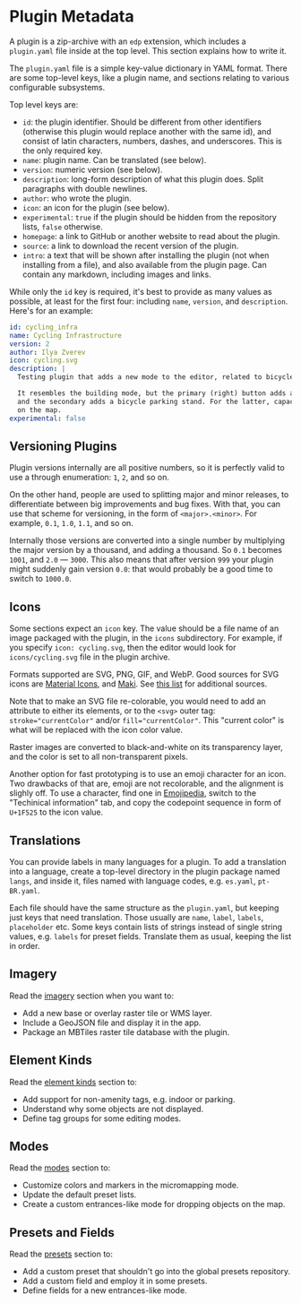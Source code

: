 # Plugin Metadata

A plugin is a zip-archive with an `edp` extension, which includes a `plugin.yaml` file
inside at the top level. This section explains how to write it.

The `plugin.yaml` file is a simple key-value dictionary in YAML format.
There are some top-level keys, like a plugin name, and sections relating to
various configurable subsystems.

Top level keys are:

* `id`: the plugin identifier. Should be different from other identifiers (otherwise this plugin would replace another with the same id), and consist of latin characters, numbers, dashes, and underscores. This is the only required key.
* `name`: plugin name. Can be translated (see below).
* `version`: numeric version (see below).
* `description`: long-form description of what this plugin does. Split paragraphs with double newlines.
* `author`: who wrote the plugin.
* `icon`: an icon for the plugin (see below).
* `experimental`: `true` if the plugin should be hidden from the repository lists, `false` otherwise.
* `homepage`: a link to GitHub or another website to read about the plugin.
* `source`: a link to download the recent version of the plugin.
* `intro`: a text that will be shown after installing the plugin (not when installing from a file), and also available from the plugin page. Can contain any markdown, including images and links.

While only the `id` key is required, it's best to provide as many values as possible, at least for the first four: including `name`, `version`, and `description`. Here's for an example:

```yaml
id: cycling_infra
name: Cycling Infrastructure
version: 2
author: Ilya Zverev
icon: cycling.svg
description: |
  Testing plugin that adds a new mode to the editor, related to bicycle infrastructure.

  It resembles the building mode, but the primary (right) button adds a cycling barrier,
  and the secondary adds a bicycle parking stand. For the latter, capacity is shown
  on the map.
experimental: false
```

## Versioning Plugins

Plugin versions internally are all positive numbers, so it is perfectly valid to
use a through enumeration: `1`, `2`, and so on.

On the other hand, people are used to splitting major and minor releases, to
differentiate between big improvements and bug fixes. With that, you can use
that scheme for versioning, in the form of `<major>.<minor>`. For example,
`0.1`, `1.0`, `1.1`, and so on.

Internally those versions are converted into a single number by multiplying the
major version by a thousand, and adding a thousand. So `0.1` becomes `1001`,
and `2.0` — `3000`. This also means that after version `999` your plugin
might suddenly gain version `0.0`: that would probably be a good time
to switch to `1000.0`.

## Icons

Some sections expect an `icon` key. The value should be a file name of an image packaged with the plugin, in the `icons` subdirectory. For example, if you specify `icon: cycling.svg`, then the editor would look for `icons/cycling.svg` file in the plugin archive.

Formats supported are SVG, PNG, GIF, and WebP.
Good sources for SVG icons are [Material Icons](https://fonts.google.com/icons?icon.size=24&icon.color=%231f1f1f),
and [Maki](https://github.com/mapbox/maki/tree/main).
See [this list](https://github.com/ideditor/schema-builder/blob/main/ICONS.md) for
additional sources.

Note that to make an SVG file re-colorable, you would need to add an attribute to either its elements, or to the `<svg>` outer tag: `stroke="currentColor"` and/or `fill="currentColor"`. This "current color" is what will be replaced with the icon color value.

Raster images are converted to black-and-white on its transparency layer, and the color is set to all non-transparent pixels.

Another option for fast prototyping is to use an emoji character for an icon. Two drawbacks of that are, emoji
are not recolorable, and the alignment is slighly off. To use a character, find one
in [Emojipedia](https://emojipedia.org/), switch to the "Techinical information" tab,
and copy the codepoint sequence in form of `U+1F525` to the icon value.

## Translations

You can provide labels in many languages for a plugin. To add a translation
into a language, create a top-level directory in the plugin package named `langs`,
and inside it, files named with language codes, e.g. `es.yaml`, `pt-BR.yaml`.

Each file should have the same structure as the `plugin.yaml`, but keeping
just keys that need translation. Those usually are `name`, `label`, `labels`,
`placeholder` etc. Some keys contain lists of strings instead of single
string values, e.g. `labels` for preset fields. Translate them as usual,
keeping the list in order.

## Imagery

Read the [imagery](imagery.md) section when you want to:

* Add a new base or overlay raster tile or WMS layer.
* Include a GeoJSON file and display it in the app.
* Package an MBTiles raster tile database with the plugin.

## Element Kinds

Read the [element kinds](element_kinds.md) section to:

* Add support for non-amenity tags, e.g. indoor or parking.
* Understand why some objects are not displayed.
* Define tag groups for some editing modes.

## Modes

Read the [modes](modes.md) section to:

* Customize colors and markers in the micromapping mode.
* Update the default preset lists.
* Create a custom entrances-like mode for dropping objects on the map.

## Presets and Fields

Read the [presets](presets.md) section to:

* Add a custom preset that shouldn't go into the global presets repository.
* Add a custom field and employ it in some presets.
* Define fields for a new entrances-like mode.
